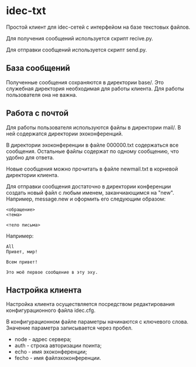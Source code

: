 idec-txt
========
Простой клиент для idec-сетей с интерфейом на базе текстовых файлов.

Для получения сообщений используется скрипт recive.py.

Для отправки сообщений используется скрипт send.py.


База сообщений
--------------
Полученные сообщения сохраняются в директории base/. Это служебная директория необходимая для работы клиента. Для работы пользователя она не важна.


Работа с почтой
---------------
Для работы пользователя используются файлы в директории mail/. В ней содержатся директории эхоконференций.

В директории эхоконференции в файле 000000.txt содержаться все сообщения. Остальные файлы содержат по одному сообщению, что удобно для ответа.

Новые сообщения можно прочитать в файле newmail.txt в корневой директории клиента.

Для отправки сообщения достаточно в директории конференции создать новый файл с любым именем, заканчиающимся на "new". Например, message.new и оформить его следующим образом:

~~~~
<обращение>
<тема>

<тело письма>
~~~~

Например:

~~~~
All
Привет, мир!

Всем привет!

Это моё первое сообщение в эту эху.
~~~~


Настройка клиента
-----------------
Настройка клиента осуществляется посредством редактирования конфигурационного файла idec.cfg.

В конфигурационном файле параметры начинаются с ключевого слова. Значение параметра записывается через пробел.

* node - адрес сервера;
* auth - строка авторизации поинта;
* echo - имя эхоконференции;
* fecho - имя файлэхоконференции.